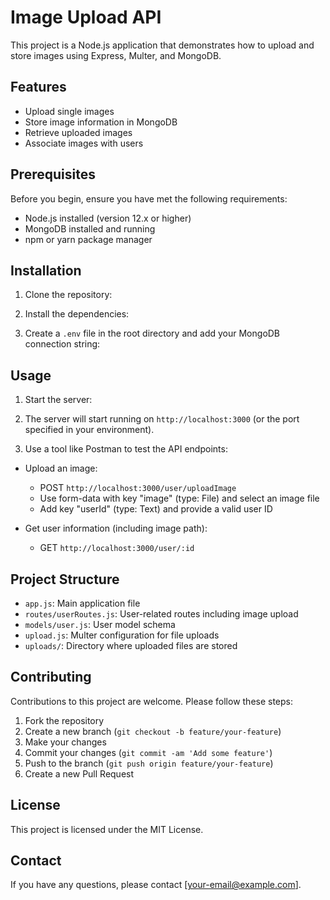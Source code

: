 # Image Upload API

This project is a Node.js application that demonstrates how to upload and store images using Express, Multer, and MongoDB.

## Features

- Upload single images
- Store image information in MongoDB
- Retrieve uploaded images
- Associate images with users

## Prerequisites

Before you begin, ensure you have met the following requirements:

- Node.js installed (version 12.x or higher)
- MongoDB installed and running
- npm or yarn package manager

## Installation

1. Clone the repository:


2. Install the dependencies:


3. Create a `.env` file in the root directory and add your MongoDB connection string:


## Usage

1. Start the server:


2. The server will start running on `http://localhost:3000` (or the port specified in your environment).

3. Use a tool like Postman to test the API endpoints:

- Upload an image:
  - POST `http://localhost:3000/user/uploadImage`
  - Use form-data with key "image" (type: File) and select an image file
  - Add key "userId" (type: Text) and provide a valid user ID

- Get user information (including image path):
  - GET `http://localhost:3000/user/:id`

## Project Structure

- `app.js`: Main application file
- `routes/userRoutes.js`: User-related routes including image upload
- `models/user.js`: User model schema
- `upload.js`: Multer configuration for file uploads
- `uploads/`: Directory where uploaded files are stored

## Contributing

Contributions to this project are welcome. Please follow these steps:

1. Fork the repository
2. Create a new branch (`git checkout -b feature/your-feature`)
3. Make your changes
4. Commit your changes (`git commit -am 'Add some feature'`)
5. Push to the branch (`git push origin feature/your-feature`)
6. Create a new Pull Request

## License

This project is licensed under the MIT License.

## Contact

If you have any questions, please contact [your-email@example.com].